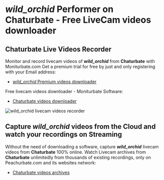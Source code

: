 # _wild_orchid_ Performer on Chaturbate - Free LiveCam videos downloader

## Chaturbate Live Videos Recorder

Monitor and record livecam videos of **_wild_orchid_** from **Chaturbate** with Moniturbate.com
Get a premium trial for free by just and only registering with your Email address:
* [_wild_orchid_ Premium videos downloader](https://moniturbate.com/request-demo-licence-key.html)

Free livecam videos downloader - Moniturbate Software:
* [Chaturbate videos downloader](https://moniturbate.com/moniturbate-download-software.html)

![_wild_orchid_ livecam videos recorder](https://peachurnet.com/templates/moniturbate-software.png)


## Capture _wild_orchid_ videos from the Cloud and watch your recordings on Streaming

Without the need of downloading a software, capture **_wild_orchid_** livecam videos from **Chaturbate** 100% online.
Watch Livecam archives from **Chaturbate** unlimitedly from thousands of existing recordings, only on Peachurbate.com and its websites network:
* [Chaturbate videos archives](https://peachurnet.com/)